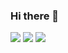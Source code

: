 ### Hi there 👋

<img src="https://img.shields.io/badge/Unity-FFFFFF?style=flat&logo=Unity&logoColor=black"/> <img src="https://img.shields.io/badge/C++-FFFFFF?style=flat&logo=C++&logoColor=black"/> <img src="https://img.shields.io/badge/Unity-FFFFFF?style=flat&logo=Unity&logoColor=black"/> 
